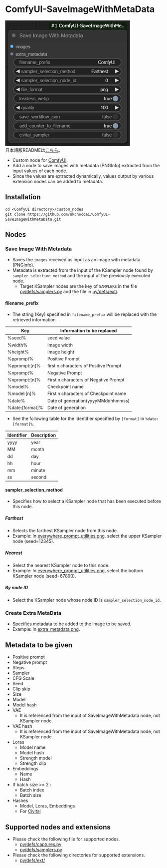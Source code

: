 # ComfyUI-SaveImageWithMetaData
![SaveImageWithMetaData Preview](img/save_image_with_metadata.png)  
日本語版READMEは[こちら](README.jp.md)。

- Custom node for [ComfyUI](https://github.com/comfyanonymous/ComfyUI).
- Add a node to save images with metadata (PNGInfo) extracted from the input values of each node.
- Since the values are extracted dynamically, values output by various extension nodes can be added to metadata.

## Installation
```
cd <ComfyUI directory>/custom_nodes
git clone https://github.com/nkchocoai/ComfyUI-SaveImageWithMetaData.git
```

## Nodes
### Save Image With Metadata
- Saves the `images` received as input as an image with metadata (PNGInfo).
- Metadata is extracted from the input of the KSampler node found by `sampler_selection_method` and the input of the previously executed node.
  - Target KSampler nodes are the key of `SAMPLERS` in the file [py/defs/samplers.py](py/defs/samplers.py) and the file in [py/defs/ext/](py/defs/ext/).

#### filename_prefix
- The string (Key) specified in `filename_prefix` will be replaced with the retrieved information.

| Key             | Information to be replaced            |
| --------------- | ------------------------------------- |
| %seed%          | seed value                            |
| %width%         | Image width                           |
| %height%        | Image height                          |
| %pprompt%       | Positive Prompt                       |
| %pprompt:[n]%   | first n characters of Positive Prompt |
| %nprompt%       | Negative Prompt                       |
| %nprompt:[n]%   | First n characters of Negative Prompt |
| %model%         | Checkpoint name                       |
| %model:[n]%     | First n characters of Checkpoint name |
| %date%          | Date of generation(yyyyMMddhhmmss)    |
| %date:[format]% | Date of generation                    |

- See the following table for the identifier specified by `[format]` in `%date:[format]%`.

| Identifier | Description |
| ---------- | ----------- |
| yyyy       | year        |
| MM         | month       |
| dd         | day         |
| hh         | hour        |
| mm         | minute      |
| ss         | second      |

#### sampler_selection_method
- Specifies how to select a KSampler node that has been executed before this node.

##### Farthest
- Selects the farthest KSampler node from this node.
- Example: In [everywhere_prompt_utilities.png](examples/everywhere_prompt_utilities.png), select the upper KSampler node (seed=12345).

##### Nearest
- Select the nearest KSampler node to this node.
- Example: In [everywhere_prompt_utilities.png](examples/everywhere_prompt_utilities.png), select the bottom KSampler node (seed=67890).

##### By node ID
- Select the KSampler node whose node ID is `sampler_selection_node_id`.

### Create Extra MetaData
- Specifies metadata to be added to the image to be saved.
- Example: In [extra_metadata.png](examples/extra_metadata.png).

## Metadata to be given
- Positive prompt
- Negative prompt
- Steps
- Sampler
- CFG Scale
- Seed
- Clip skip
- Size
- Model
- Model hash
- VAE
  - It is referenced from the input of SaveImageWithMetadata node, not KSampler node.
- VAE hash
  - It is referenced from the input of SaveImageWithMetadata node, not KSampler node.
- Loras
  - Model name
  - Model hash
  - Strength model
  - Strength clip
- Embeddings
  - Name
  - Hash
- If batch size >= 2 :
  - Batch index
  - Batch size
- Hashes
  - Model, Loras, Embeddings
  - For [Civitai](https://civitai.com/)

## Supported nodes and extensions
- Please check the following file for supported nodes.
  - [py/defs/captures.py](py/defs/captures.py)
  - [py/defs/samplers.py](py/defs/samplers.py)
- Please check the following directories for supported extensions.
  - [py/defs/ext/](py/defs/ext/)
